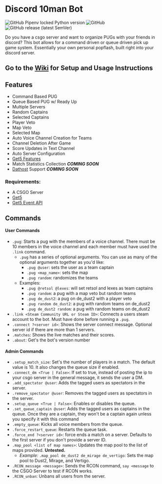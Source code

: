 # Discord 10man Bot

![GitHub Pipenv locked Python version](https://img.shields.io/github/pipenv/locked/python-version/yannickgloster/discord-10man?style=for-the-badge) ![GitHub](https://img.shields.io/github/license/yannickgloster/discord-10man?color=orange&style=for-the-badge) ![GitHub release (latest SemVer)](https://img.shields.io/github/v/release/yannickgloster/discord-10man?color=green&style=for-the-badge)

Do you have a csgo server and want to organize PUGs with your friends in discord? This bot allows for a command driven or queue driven pick up game system. Essentially your own personal popflash, built right into your discord server.

## Go to the [Wiki](https://github.com/yannickgloster/discord-10man/wiki) for Setup and Usage Instructions

## Features
- Command Based PUG
- Queue Based PUG w/ Ready Up
- Multiple Servers
- Random Captains
- Selected Captains
- Player Veto
- Map Veto
- Selected Map
- Auto Voice Channel Creation for Teams
- Channel Deletion After Game
- Score Updates in Text Channel
- Auto Server Configuration
- [Get5 Features](https://github.com/splewis/get5#get5)
- Match Statistics Collection ***COMING SOON***
- [Dathost](https://dathost.net/) Support ***COMING SOON***

### Requirements:
- A CSGO Server
- [Get5](https://github.com/splewis/get5)
- [Get5 Event API](https://github.com/yannickgloster/get5_eventapi)

## Commands
#### User Commands
- `.pug`: Starts a pug with the members of a voice channel. There must be 10 members in the voice channel and each member must have used the `.link` command.
    - `.pug` has a series of optional arguments. You can use as many of the optional arguments together as you'd like:
      - `.pug @user`: sets the user as a team captain
      - `.pug <map_name>`: sets the map
      - `.pug random`: randomizes the teams
    - Examples:
      - `.pug @retsol @lexes`: will set retsol and lexes as team captains
      - `.pug random`: a pug with a map veto but random teams
      - `.pug de_dust2`: a pug on de_dust2 with a player veto 
      - `.pug random de_dust2`: a pug with random teams on de_dust2
      - `.pug de_dust2 random`: a pug with random teams on de_dust2
- `.link <Steam Community URL or Steam ID>`: Connects a users steam account to the bot. Must have done before running a `.pug`.
- `.connect ?<server id>`: Shows the server connect message. Optional server id if there are more than 1 servers.
- `.matches`: Shows the live matches and their scores.
- `.about`: Get's the bot's version number

#### Admin Commands
- `.setup_match_size`: Set's the number of players in a match. The default value is 10. It also changes the queue size if enabled.
- `.connect_dm <True | False>`: If set to true, instead of posting the ip to your csgo server in the general message, it sends the user a DM.
- `.add_spectator @user`: Adds the tagged users as spectators in the server.
- `.remove_spectator @user`: Removes the tagged users as spectators in the server.
- `.setup_queue <True | False>`: Enables or disables the queue.
- `.set_queue_captain @user`: Adds the tagged users as captains in the queue. Once they are a captain, they won't be a captain again unless you specify it with this command
- `.empty_queue`: Kicks all voice members from the queue.
- `.force_restart_queue`: Restarts the queue task.
- `.force_end ?<server id>`: force ends a match on a server. Defaults to the first server if you don't provide a server ID.
- `.map_pool <list of map names>`: Updates the map pool to the list of maps provided. **Untested.**
    - *Example:* `.map_pool de_dust2 de_mirage de_vertigo`: Sets the map pool to Dust2, Mirage, and Vertigo.
- `.RCON_message <message>`: Sends the RCON command, `say <message` to the CSGO Server to test if RCON works.
- `.RCON_unban`: Unbans all users from the server.
